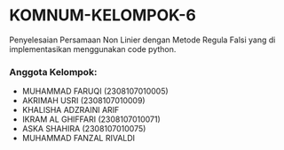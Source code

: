 # KOMNUM-KELOMPOK-6
Penyelesaian Persamaan Non Linier dengan Metode Regula Falsi yang di implementasikan menggunakan code python.

### Anggota Kelompok:
- MUHAMMAD FARUQI (2308107010005)
- AKRIMAH USRI (2308107010009)
- KHALISHA ADZRAINI ARIF
- IKRAM AL GHIFFARI (2308107010071)
- ASKA SHAHIRA (2308107010075)
- MUHAMMAD FANZAL RIVALDI
